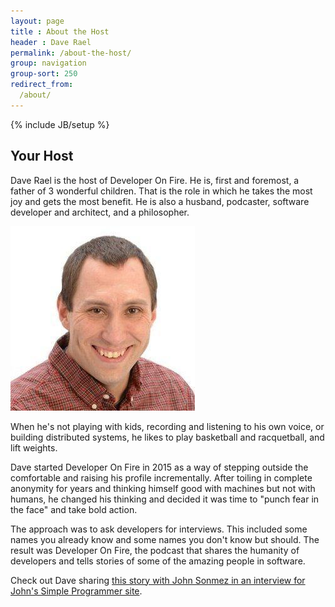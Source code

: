 ```yaml
---
layout: page
title : About the Host
header : Dave Rael
permalink: /about-the-host/
group: navigation
group-sort: 250
redirect_from:
  /about/
---
```

{% include JB/setup %}

## Your Host

Dave Rael is the host of Developer On Fire.  He is, first and foremost, a father of 3 wonderful children.  That is the role in which he takes the most joy and gets the most benefit.  He is also a husband, podcaster, software developer and architect, and a philosopher.

<img class="img img-circle guest" src="/assets/images/DaveRael.jpg" />

When he's not playing with kids, recording and listening to his own voice, or building distributed systems, he likes to play basketball and racquetball, and lift weights.

Dave started Developer On Fire in 2015 as a way of stepping outside the comfortable and raising his profile incrementally.  After toiling in complete anonymity for years and thinking himself good with machines but not with humans, he changed his thinking and decided it was time to "punch fear in the face" and take bold action.

The approach was to ask developers for interviews.  This included some names you already know and some names you don't know but should.  The result was Developer On Fire, the podcast that shares the humanity of developers and tells stories of some of the amazing people in software.

Check out Dave sharing [this story with John Sonmez in an interview for John's Simple Programmer site](https://simpleprogrammer.com/2016/09/09/dave-rael-from-developer-on-fire/).
